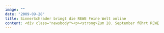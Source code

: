 ```yaml
---
image: ""
date: "2009-09-28"
title: SinnerSchrader bringt die REWE Feine Welt online
content: <div class="newsbody"><p><strong>Zum 28. September führt REWE die Premium-Eigenmarke REWE Feine Welt ein, die Spezialitäten aus Deutschland und aller Welt unter sich vereint. SinnerSchrader hat die Onlinepräsenz zur Markeneinführung im Internet inszeniert. Das Ergebnis ist eine Website, die den Genießer in eine interaktive Gourmet-Erlebniswelt führt.</strong></p><p>Die Website bietet dem Konsumenten vier verschiedene Wege, in die Herkunftsländer und Geschichten der Produkte einzutauchen. Der Konsument begibt sich auch auf der Website auf eine "Expedition Genuss". Eine Möglichkeit ist der filmische Einstieg in die Feine Welt von REWE. Die Idee zu den Filmwelten wurde von der Werbeagentur Gramm, Düsseldorf entwickelt und zusammen mit der österreichischen Filmproduktion FFP (Regie Eric Will) realisiert.</p><p>Die zweite Option führt über die interaktiv ausgestaltete Übersicht der über 100 Feinschmecker-Produkte. Die Palette der Köstlichkeiten wird in den Rubriken "Himmlischer Morgen", "Köstliche Antipasti", "Genussvolles Kochen", "Edle Verfeiner", "Erlesene Getränke" und "Kleine Sünde" präsentiert. Ein weiterer Weg erschließt sich über das Hineinzoomen in unterschiedliche Kontinente und Regionen. Schließlich führt der letzte Weg über die Geschmackserlebnisse, wobei der Konsument sich zwischen den Geschmacksrichtungen süß, salzig, sauer, bitter und dem eher unbekannten, fünften Geschmackssinn umami entscheiden kann.</p><p>"Mit der Website ist das emotionale Konzept unserer Marke, d.h. das Eintauchen in eine andere Welt, sehr gut umgesetzt", freut sich Marcus Haus, Bereichsleitung Marketing REWE. Die verschiedenen Kontinente, Regionen und Produkte der Feinen Welt kann der Nutzer nicht nur per Mausklick und Scrollen erkunden. Die flashbasierte Navigation ermöglicht es darüber hinaus, sich - wie in einem Computerspiel - allein über die Pfeiltasten der Tastatur fließend von einer Welt in die nächste und wieder zurück zu bewegen.</p><p>"Wir sind begeistert von der Website, die SinnerSchrader für unsere neue Marke geschaffen hat. Das Eintauchen in eine überraschende Welt ist mit dem kreativen, inspirierenden und interaktiven Internetauftritt von SinnerSchrader optimal gelöst", erklärt Kerstin Witting, Projektleiterin bei REWE. "Der Nutzer wünscht sich auf einer Website neben einer klaren, intuitiven Führung auch Spaß", erläutert Chris Wallon, Kreaktivgeschäftsführer von SinnerSchrader. "Ein ansprechendes, hochwertiges Design sowie unterhaltende Elemente dienen als Anreiz, sich mit den Produkten auseinanderzusetzen."</p><p>Die REWE Group setzt 50 Mrd. Euro um, hat ca. 15.000 Märkte und rund 320.000 Beschäftigte in Deutschland und 15 weiteren europäischen Ländern. Als zweitgrößter Lebensmitteleinzelhändler in Deutschland mit rund 3.300 Märkten erwirtschaftete die REWE Vollsortiment im Jahr 2008 rund 12,4 Mrd. Euro. Derzeit führt REWE die Eigenmarken "REWE", "REWE Bio", "ja!", "Wilhelm Brandenburg" und "Glockenbäckerei". Mit der neuen Marke "REWE Feine Welt" schickt nun die REWE seine Kunden auf eine Reise der Genüsse.</p><p><a class="news-backlink" href="/de/"><svg class="svg-ico svg-ico--arrow-left"><use xlink&#58;href="#arrow-down"></use></svg>Zurück zur Presse Übersicht</a></p></div>
---
```

